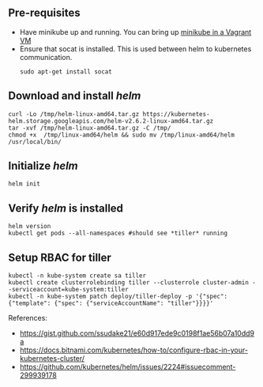 ## Pre-requisites
- Have minikube up and running. You can bring up [minikube in a Vagrant VM](../minikube/)
- Ensure that socat is installed. This is used between helm to kubernetes communication. 
  ```
  sudo apt-get install socat
  ```

## Download and install *helm* 

```
curl -Lo /tmp/helm-linux-amd64.tar.gz https://kubernetes-helm.storage.googleapis.com/helm-v2.6.2-linux-amd64.tar.gz
tar -xvf /tmp/helm-linux-amd64.tar.gz -C /tmp/
chmod +x  /tmp/linux-amd64/helm && sudo mv /tmp/linux-amd64/helm /usr/local/bin/
```

## Initialize *helm*
```
helm init
```

## Verify *helm* is installed
```
helm version
kubectl get pods --all-namespaces #should see *tiller* running
```

## Setup RBAC for tiller
```
kubectl -n kube-system create sa tiller
kubectl create clusterrolebinding tiller --clusterrole cluster-admin --serviceaccount=kube-system:tiller
kubectl -n kube-system patch deploy/tiller-deploy -p '{"spec": {"template": {"spec": {"serviceAccountName": "tiller"}}}}'
```

References:
- https://gist.github.com/ssudake21/e60d917ede9c0198f1ae56b07a10dd9a
- https://docs.bitnami.com/kubernetes/how-to/configure-rbac-in-your-kubernetes-cluster/
- https://github.com/kubernetes/helm/issues/2224#issuecomment-299939178
